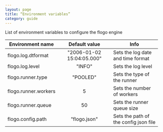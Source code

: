 ```yaml
---
layout: page
title: “Environment variables”
category: guide
---
```


List of environment variables to configure the flogo engine

| Environment name      | Default value             | Info                                  |
| --------------------- |:-------------------------:|-------------------------------------- |
| flogo.log.dtformat    | "2006-01-02 15:04:05.000" | Sets the log date and time format     |
| flogo.log.level       | "INFO"                    | Sets the log level                    |
| flogo.runner.type     | "POOLED"                  | Sets the type of the runner           |
| flogo.runner.workers  | 5                         | Sets the number of workers            |
| flogo.runner.queue    | 50                        | Sets the runner queue size            |
| flogo.config.path     | "flogo.json"              | Sets the path of the config json file |